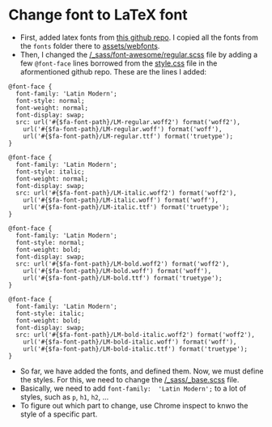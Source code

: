 # Change font to LaTeX font

* First, added latex fonts from [this github repo](https://github.com/vincentdoerig/latex-css/tree/master). I copied all the fonts from the `fonts` folder there to [assets/webfonts](/assets/webfonts/). 
* Then, I changed the [/_sass/font-awesome/regular.scss](/_sass/font-awesome/regular.scss) file by adding a few `@font-face` lines borrowed from the [style.css](https://github.com/vincentdoerig/latex-css/blob/master/style.css) file in the aformentioned github repo. These are the lines I added:

```
@font-face {
  font-family: 'Latin Modern';
  font-style: normal;
  font-weight: normal;
  font-display: swap;
  src: url('#{$fa-font-path}/LM-regular.woff2') format('woff2'),
    url('#{$fa-font-path}/LM-regular.woff') format('woff'),
    url('#{$fa-font-path}/LM-regular.ttf') format('truetype');
}

@font-face {
  font-family: 'Latin Modern';
  font-style: italic;
  font-weight: normal;
  font-display: swap;
  src: url('#{$fa-font-path}/LM-italic.woff2') format('woff2'),
    url('#{$fa-font-path}/LM-italic.woff') format('woff'),
    url('#{$fa-font-path}/LM-italic.ttf') format('truetype');
}

@font-face {
  font-family: 'Latin Modern';
  font-style: normal;
  font-weight: bold;
  font-display: swap;
  src: url('#{$fa-font-path}/LM-bold.woff2') format('woff2'),
    url('#{$fa-font-path}/LM-bold.woff') format('woff'),
    url('#{$fa-font-path}/LM-bold.ttf') format('truetype');
}

@font-face {
  font-family: 'Latin Modern';
  font-style: italic;
  font-weight: bold;
  font-display: swap;
  src: url('#{$fa-font-path}/LM-bold-italic.woff2') format('woff2'),
    url('#{$fa-font-path}/LM-bold-italic.woff') format('woff'),
    url('#{$fa-font-path}/LM-bold-italic.ttf') format('truetype');
}
```

* So far, we have added the fonts, and defined them. Now, we must define the styles. For this, we need to change the [/_sass/_base.scss](/_sass/_base.scss) file. 
* Basically, we need to add `font-family:  'Latin Modern';` to a lot of styles, such as `p`, `h1`, `h2`, ...
* To figure out which part to change, use Chrome inspect to knwo the style of a specific part. 